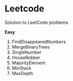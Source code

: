 # Leetcode
Solution to LeetCode problems 

**Easy**
1. FindDisappearedNumbers
2. MergeBinaryTrees
3. SingleNumber
4. HouseRobber
5. MajorityElement
6. MinStack
7. MaxDepth
